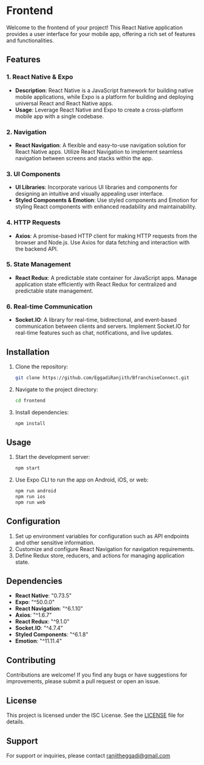 
# Frontend

Welcome to the frontend of your project! This React Native application provides a user interface for your mobile app, offering a rich set of features and functionalities.

## Features

### 1. React Native & Expo
   - **Description**: React Native is a JavaScript framework for building native mobile applications, while Expo is a platform for building and deploying universal React and React Native apps.
   - **Usage**: Leverage React Native and Expo to create a cross-platform mobile app with a single codebase.

### 2. Navigation
   - **React Navigation**: A flexible and easy-to-use navigation solution for React Native apps. Utilize React Navigation to implement seamless navigation between screens and stacks within the app.

### 3. UI Components
   - **UI Libraries**: Incorporate various UI libraries and components for designing an intuitive and visually appealing user interface.
   - **Styled Components & Emotion**: Use styled components and Emotion for styling React components with enhanced readability and maintainability.

### 4. HTTP Requests
   - **Axios**: A promise-based HTTP client for making HTTP requests from the browser and Node.js. Use Axios for data fetching and interaction with the backend API.

### 5. State Management
   - **React Redux**: A predictable state container for JavaScript apps. Manage application state efficiently with React Redux for centralized and predictable state management.

### 6. Real-time Communication
   - **Socket.IO**: A library for real-time, bidirectional, and event-based communication between clients and servers. Implement Socket.IO for real-time features such as chat, notifications, and live updates.

## Installation

1. Clone the repository:
   ```bash
   git clone https://github.com/EggadiRanjith/BfranchiseConnect.git
   ```

2. Navigate to the project directory:
   ```bash
   cd frontend
   ```

3. Install dependencies:
   ```bash
   npm install
   ```

## Usage

1. Start the development server:
   ```bash
   npm start
   ```

2. Use Expo CLI to run the app on Android, iOS, or web:
   ```bash
   npm run android
   npm run ios
   npm run web
   ```

## Configuration

1. Set up environment variables for configuration such as API endpoints and other sensitive information.
2. Customize and configure React Navigation for navigation requirements.
3. Define Redux store, reducers, and actions for managing application state.

## Dependencies

- **React Native**: "0.73.5"
- **Expo**: "^50.0.0"
- **React Navigation**: "^6.1.10"
- **Axios**: "^1.6.7"
- **React Redux**: "^9.1.0"
- **Socket.IO**: "^4.7.4"
- **Styled Components**: "^6.1.8"
- **Emotion**: "^11.11.4"

## Contributing

Contributions are welcome! If you find any bugs or have suggestions for improvements, please submit a pull request or open an issue.

## License
This project is licensed under the ISC License. See the [LICENSE](LICENSE.txt) file for details.

## Support
For support or inquiries, please contact ranjitheggadi@gmail.com
